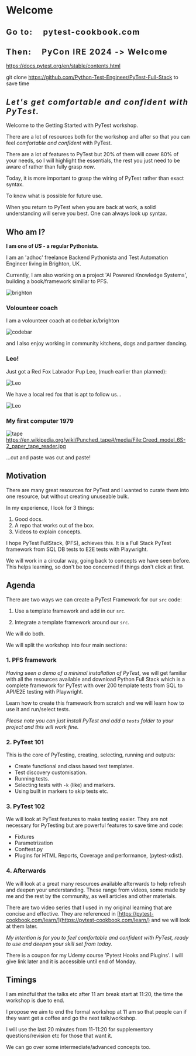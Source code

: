 # Welcome

<h2 style="font-weight:bold;letter-spacing:2px">Go to: &nbsp;&nbsp;&nbsp;pytest-cookbook.com</h2>

<h2 style="font-weight:bold;letter-spacing:2px">Then: &nbsp;&nbsp;&nbsp;PyCon IRE 2024 -> Welcome</h2>

<a href="https://docs.pytest.org/en/stable/contents.html">https://docs.pytest.org/en/stable/contents.html</a>

git clone https://github.com/Python-Test-Engineer/PyTest-Full-Stack to save time

<h2 style="font-style:italic;font-weight:bold;letter-spacing:2px">Let's get comfortable and confident with PyTest.</h2>

Welcome to the Getting Started with PyTest workshop.

There are a lot of resources both for the workshop and after so that you can feel *comfortable and confident* with PyTest.

There are a lot of features to PyTest but 20% of them will cover 80% of your needs, so I will highlight the essentials, the rest you just need to be aware of rather than fully grasp *now*.

Today, it is more important to grasp the wiring of PyTest rather than exact syntax. 

To know what is possible for future use.

When you return to PyTest when you are back at work, a solid understanding will serve you best. One can always look up syntax.

## Who am I?

**I am one of *US* - a regular Pythonista.**

I am an 'adhoc' freelance Backend Pythonista and Test Automation Engineer living in Brighton, UK.

Currently, I am also working on a project 'AI Powered Knowledge Systems', building a book/framework similiar to PFS.

<!-- (I have a Django-PyTest Book similar to PFS - incomplete but lots of useful information: [https://django-fullstack-testing.netlify.app/pytest_django/](https://django-fullstack-testing.netlify.app/pytest_django/)) -->


![brighton](../images/workshop/brighton.jpg)

### Volounteer coach

I am a volounteer coach at codebar.io/brighton 

![codebar](../images/workshop/codebar.png)

and I also enjoy working in community kitchens, dogs and partner dancing.

### Leo!

Just got a Red Fox Labrador Pup Leo, (much earlier than planned):

![Leo](../images/workshop/leo-carrot.png)

We have a local red fox that is apt to follow us...

![Leo](../images/workshop/leo-fox.png)

### My first computer 1979

![tape](../images/workshop/paper-tape.jpg)
https://en.wikipedia.org/wiki/Punched_tape#/media/File:Creed_model_6S-2_paper_tape_reader.jpg

...cut and paste was cut and paste!

## Motivation

There are many great resources for PyTest and I wanted to curate them into one resource, but without creating unuseable bulk.

In my experience, I look for 3 things:

1. Good docs.
2. A repo that works out of the box.
3. Videos to explain concepts.

I hope PyTest FullStack, (PFS), achieves this. It is a Full Stack PyTest framework from SQL DB tests to E2E tests with Playwright.

We will work in a circular way, going back to concepts we have seen before. This helps learning, so don't be too concerned if things don't click at first.

## Agenda

There are two ways we can create a PyTest Framework for our `src` code:

1. Use a template framework and add in our `src`.

2. Integrate a template framework around our `src`.

We will do both.

We will split the workshop into four main sections:

### 1. PFS framework

*Having seen a demo of a minimal installation of PyTest*, we will get familiar with all the resources available and download Python Full Stack which is a complete framework for PyTest with over 200 template tests from SQL to API/E2E testing with Playwright. 

Learn how to create this framework from scratch and we will learn how to use it and run/select tests.

*Please note you can just install PyTest and add a `tests` folder to your project and this will work fine.*

### 2. PyTest 101

This is the core of PyTesting, creating, selecting, running and outputs:

- Create functional and class based test templates.
- Test discovery customisation.
- Running tests.
- Selecting tests with `-k` (like) and markers.
- Using built in markers to skip tests etc.


### 3. PyTest 102

We will look at PyTest features to make testing easier. They are not necessary for PyTesting but are powerful features to save time and code:

- Fixtures
- Parametrization
- Conftest.py
- Plugins for HTML Reports, Coverage and performance, (pytest-xdist).

### 4. Afterwards

We will look at a great many resources available afterwards to help refresh and deepen your understanding. These range from videos, some made by me and the rest by the community, as well articles and other materials.

There are two video series that I used in my original learning that are concise and effective. They are referenced in [https://pytest-cookbook.com/learn/](https://pytest-cookbook.com/learn/) and we will look at them later.

*My intention is for you to feel comfortable and confident with PyTest, ready to use and deepen your skill set from today.*

There is a coupon for my Udemy course 'Pytest Hooks and Plugins'. I will give link later and it is accessible until end of Monday.

## Timings

I am mindful that the talks etc after 11 am break start at 11:20, the time the workshop is due to end.

I propose we aim to end the formal workshop at 11 am so that people can if they want get a coffee and go the next talk/workshop.

I will use the last 20 minutes from 11-11:20 for supplementary questions/revision etc for those that want it.

We can go over some intermediate/advanced concepts too.

<br>


